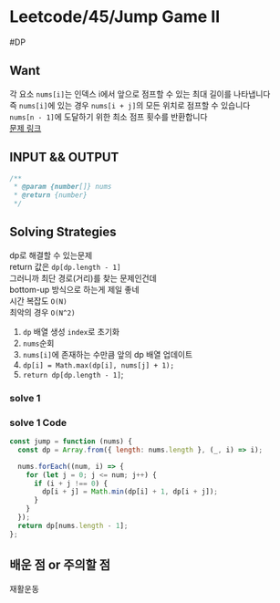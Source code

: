 # Leetcode/45/Jump Game II

#DP

## Want

각 요소 `nums[i]`는 인덱스 i에서 앞으로 점프할 수 있는 최대 길이를 나타냅니다  
즉 `nums[i]`에 있는 경우 `nums[i + j]`의 모든 위치로 점프할 수 있습니다  
`nums[n - 1]`에 도달하기 위한 최소 점프 횟수를 반환합니다  
[문제 링크](https://leetcode.com/problems/jump-game-ii/description/)

## INPUT && OUTPUT

```js
/**
 * @param {number[]} nums
 * @return {number}
 */
```

## Solving Strategies

dp로 해결할 수 있는문제  
return 값은 `dp[dp.length - 1]`  
그러니까 최단 경로(거리)를 찾는 문제인건데  
bottom-up 방식으로 하는게 제일 좋네  
시간 복잡도 `O(N)`  
최악의 경우 `O(N^2)`

1. `dp` 배열 생성 `index`로 초기화
2. `nums`순회
3. `nums[i]`에 존재하는 수만큼 앞의 dp 배열 업데이트
4. `dp[i] = Math.max(dp[i], nums[j] + 1);`
5. `return dp[dp.length - 1]`;

### solve 1

### solve 1 Code

```js
const jump = function (nums) {
  const dp = Array.from({ length: nums.length }, (_, i) => i);

  nums.forEach((num, i) => {
    for (let j = 0; j <= num; j++) {
      if (i + j !== 0) {
        dp[i + j] = Math.min(dp[i] + 1, dp[i + j]);
      }
    }
  });
  return dp[nums.length - 1];
};
```

## 배운 점 or 주의할 점

재활운동
